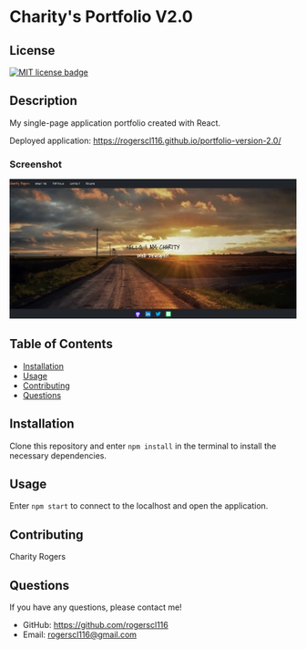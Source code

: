 # Charity's Portfolio V2.0

## License
<a href="https://opensource.org/licenses/MIT"><img src="https://img.shields.io/badge/License-MIT-yellow" alt="MIT license badge"/></a>

## Description
My single-page application portfolio created with React.

Deployed application: https://rogerscl116.github.io/portfolio-version-2.0/

### Screenshot
![Portfolio Version 2.0 Home](./src/portfoliov2home.jpg)

## Table of Contents
 * [Installation](#installation)
 * [Usage](#usage)
 * [Contributing](#contributing)
 * [Questions](#questions)
        
## Installation
Clone this repository and enter `npm install` in the terminal to install the necessary dependencies.
   
## Usage
Enter `npm start` to connect to the localhost and open the application.

## Contributing
Charity Rogers

## Questions
If you have any questions, please contact me!

  - GitHub: https://github.com/rogerscl116
  - Email: rogerscl116@gmail.com 
